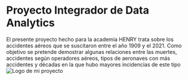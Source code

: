 # Proyecto Integrador de Data Analytics 
El presente proyecto hecho para la academia HENRY trata sobre los accidentes aéreos que se suscitaron entre el año 1909 y el 2021. Como objetivo se pretende demostrar algunas relaciones entre las muertes, accidentes según operadores aéreos, tipos de aeronaves con más accidentes y décadas en la que hubo mayores incidencias de este tipo 
![Logo de mi proyecto]([Imagenes/ACCIDENTESAEREOSIMG.jpg](https://github.com/efrainpazos/PI_data_Analitics/blob/d54c64f9d166f34da3efb70d5537ff08c8c8ead0/Imagenes/ACCIDENTESAEREOSIMG.jpg)https://github.com/efrainpazos/PI_data_Analitics/blob/d54c64f9d166f34da3efb70d5537ff08c8c8ead0/Imagenes/ACCIDENTESAEREOSIMG.jpg)
